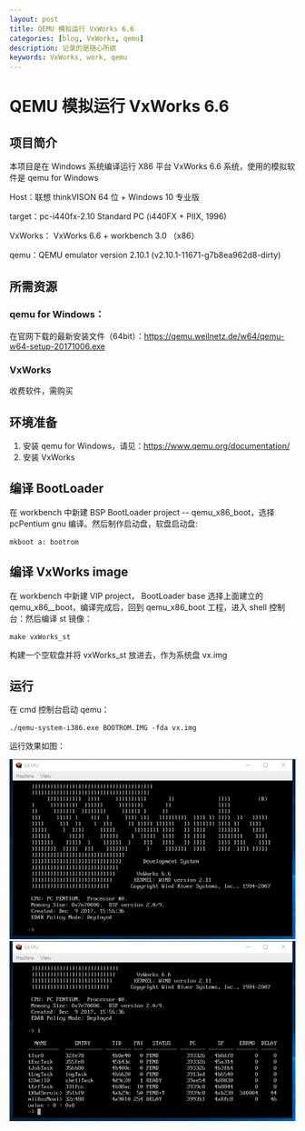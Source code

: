 ```yaml
---
layout: post
title: QEMU 模拟运行 VxWorks 6.6 
categories: [blog, VxWorks, qemu]
description: 记录的是随心所欲
keywords: VxWorks, work, qemu
---
```


# QEMU 模拟运行 VxWorks 6.6 

## 项目简介 

本项目是在 Windows 系统编译运行 X86 平台 VxWorks 6.6 系统，使用的模拟软件是 qemu for Windows

Host：联想 thinkVISON 64 位 + Windows 10 专业版 

target：pc-i440fx-2.10       Standard PC (i440FX + PIIX, 1996) 

VxWorks： VxWorks 6.6 + workbench 3.0 （x86）

qemu：QEMU emulator version 2.10.1 (v2.10.1-11671-g7b8ea962d8-dirty)

## 所需资源

### qemu for Windows： 

在官网下载的最新安装文件（64bit）：https://qemu.weilnetz.de/w64/qemu-w64-setup-20171006.exe  

### VxWorks 

收费软件，需购买

## 环境准备 

1. 安装 qemu for Windows，请见：https://www.qemu.org/documentation/
2. 安装 VxWorks

## 编译 BootLoader 

在 workbench 中新建 BSP BootLoader project -- qemu_x86_boot，选择 pcPentium gnu 编译。然后制作启动盘，软盘启动盘:

```
mkboot a: bootrom
```

##  编译 VxWorks image 

在 workbench 中新建 VIP project， BootLoader base 选择上面建立的 qemu_x86__boot，编译完成后，回到 qemu_x86_boot 工程，进入 shell 控制台：然后编译 st 镜像： 

```
make vxWorks_st
```

构建一个空软盘并将 vxWorks_st 放进去，作为系统盘 vx.img

## 运行 

在 cmd 控制台启动 qemu：

```
./qemu-system-i386.exe BOOTROM.IMG -fda vx.img
```

运行效果如图：


![启动完成](/images/blog/qemu_vx_booted.png)
![查看进程](/images/blog/qemu_vx_boot_i.png)